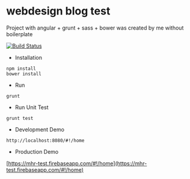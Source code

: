 # webdesign blog test
Project with angular + grunt + sass + bower was created by me without boilerplate

[![Build Status](https://secure.travis-ci.org/laurindo/webdesign-blog-test.png?branch=master)](https://travis-ci.org/laurindo/webdesign-blog-test)

* Installation

```
npm install
bower install
```

* Run

```
grunt
```

* Run Unit Test

```
grunt test
```


* Development Demo
```
http://localhost:8080/#!/home
```


* Production Demo

[https://mhr-test.firebaseapp.com/#!/home](https://mhr-test.firebaseapp.com/#!/home)
